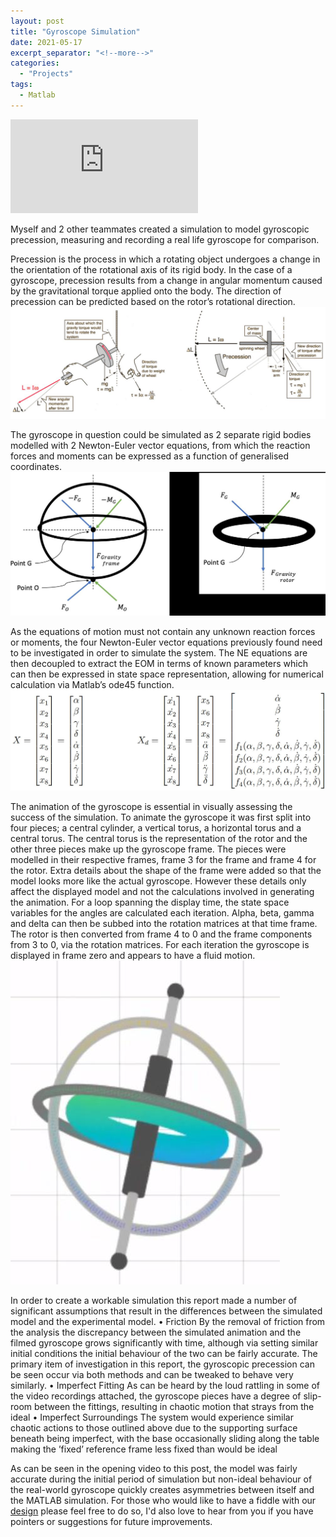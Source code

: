 ```yaml
---
layout: post
title: "Gyroscope Simulation"
date: 2021-05-17
excerpt_separator: "<!--more-->"
categories: 
  - "Projects"
tags:
  - Matlab
---
```


<div class="video-container">
  <iframe class="embed-responsive-item" src="https://www.youtube-nocookie.com/embed/Gj0Ke4ePJOY?controls=0&amp;" frameborder="0"  allowfullscreen></iframe>
</div>
<!--more-->

Myself and 2 other teammates created a simulation to model gyroscopic precession, measuring and recording a real life gyroscope for comparison.

Precession is the process in which a rotating object undergoes a change in the orientation of the rotational axis of its rigid body. In the case of a gyroscope, precession results from a change in angular momentum caused by the gravitational torque applied onto the body. The direction of precession can be predicted based on the rotor’s rotational direction.
![Fig 1](/assets/Personal/GYRO/gyro-1.jpg)

The gyroscope in question could be simulated as 2 separate rigid bodies modelled with 2 Newton-Euler vector equations, from which the reaction forces and moments can be expressed as a function of generalised coordinates.
![Fig 2](/assets/Personal/GYRO/gyro-2.jpg)

As the equations of motion must not contain any unknown reaction forces or
moments, the four Newton-Euler vector equations previously found need to be
investigated in order to simulate the system. The NE equations are then decoupled to extract the EOM in terms of known parameters which can then be expressed in state space representation, allowing for numerical calculation via Matlab’s ode45 function.
![Fig 3](/assets/Personal/GYRO/gyro-3.jpg)

The animation of the gyroscope is essential in visually assessing the success of the
simulation. To animate the gyroscope it was first split into four pieces; a central cylinder, a vertical torus, a horizontal torus and a central torus. The central torus is the representation of the rotor and the other three pieces make up the gyroscope frame. The pieces were modelled in their respective frames, frame 3 for the frame and frame 4 for the rotor. Extra details about the shape of the frame were added so that the model looks more like the actual gyroscope. However these details only affect the displayed model and not the calculations involved in generating the animation.
For a loop spanning the display time, the state space variables for the angles are calculated each iteration. Alpha, beta, gamma and delta can then be subbed into the rotation matrices at that time frame. The rotor is then converted from frame 4 to 0 and the frame components from 3 to 0, via the rotation matrices. For each iteration the gyroscope is displayed in frame zero and appears to have a fluid motion.
![Fig 4](/assets/Personal/GYRO/gyro-4.jpg)

In order to create a workable simulation this report made a number of significant assumptions that result in the differences between the simulated model and the experimental model.
• Friction
By the removal of friction from the analysis the discrepancy between the simulated
animation and the filmed gyroscope grows significantly with time, although via setting
similar initial conditions the initial behaviour of the two can be fairly accurate. The
primary item of investigation in this report, the gyroscopic precession can be seen occur via both methods and can be tweaked to behave very similarly.
• Imperfect Fitting
As can be heard by the loud rattling in some of the video recordings attached, the
gyroscope pieces have a degree of slip-room between the fittings, resulting in chaotic
motion that strays from the ideal
• Imperfect Surroundings
The system would experience similar chaotic actions to those outlined above due to the
supporting surface beneath being imperfect, with the base occasionally sliding along
the table making the ’fixed’ reference frame less fixed than would be ideal

As can be seen in the opening video to this post, the model was fairly accurate during the initial period of simulation but non-ideal behaviour of the real-world gyroscope quickly creates asymmetries between itself and the MATLAB simulation.  For those who would like to have a fiddle with our [design](https://github.com/joshuaallchin/GYROSCOPE2021) please feel free to do so, I'd also love to hear from you if you have pointers or suggestions for future improvements.

